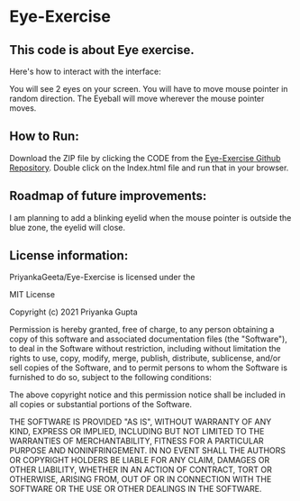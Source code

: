 # Eye-Exercise

## This code is about Eye exercise.

Here's how to interact with the interface:

You will see 2 eyes on your screen. You will have to move mouse pointer in random direction. The Eyeball will move wherever the mouse pointer moves.

## How to Run: 
Download the ZIP file by clicking the CODE from the [Eye-Exercise Github Repository](https://github.com/PriyankaGeeta/Eye-Exercise). Double click on the Index.html file and run that in your browser.

## Roadmap of future improvements: 
I am planning to add a blinking eyelid when the mouse pointer is outside the blue zone, the eyelid will close.

## License information:
PriyankaGeeta/Eye-Exercise is licensed under the

MIT License

Copyright (c) 2021 Priyanka Gupta

Permission is hereby granted, free of charge, to any person obtaining a copy
of this software and associated documentation files (the "Software"), to deal
in the Software without restriction, including without limitation the rights
to use, copy, modify, merge, publish, distribute, sublicense, and/or sell
copies of the Software, and to permit persons to whom the Software is
furnished to do so, subject to the following conditions:

The above copyright notice and this permission notice shall be included in all
copies or substantial portions of the Software.

THE SOFTWARE IS PROVIDED "AS IS", WITHOUT WARRANTY OF ANY KIND, EXPRESS OR
IMPLIED, INCLUDING BUT NOT LIMITED TO THE WARRANTIES OF MERCHANTABILITY,
FITNESS FOR A PARTICULAR PURPOSE AND NONINFRINGEMENT. IN NO EVENT SHALL THE
AUTHORS OR COPYRIGHT HOLDERS BE LIABLE FOR ANY CLAIM, DAMAGES OR OTHER
LIABILITY, WHETHER IN AN ACTION OF CONTRACT, TORT OR OTHERWISE, ARISING FROM,
OUT OF OR IN CONNECTION WITH THE SOFTWARE OR THE USE OR OTHER DEALINGS IN THE
SOFTWARE.

